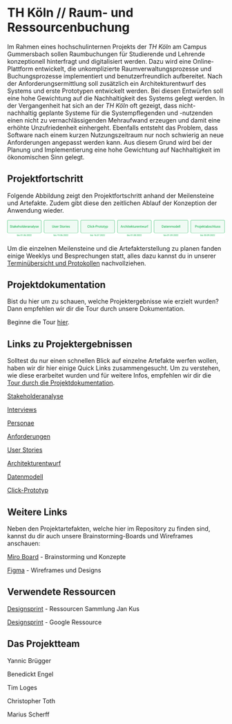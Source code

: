 # TH Köln // Raum- und Ressourcenbuchung

Im Rahmen eines hochschulinternen Projekts der _TH Köln_ am Campus Gummersbach sollen Raumbuchungen für Studierende und Lehrende konzeptionell hinterfragt und digitalisiert werden. Dazu wird eine Online-Plattform entwickelt, die unkomplizierte Raumverwaltungsprozesse und Buchungsprozesse implementiert und benutzerfreundlich aufbereitet. Nach der Anforderungsermittlung soll zusätzlich ein Architekturentwurf des Systems und erste Prototypen entwickelt werden. Bei diesen Entwürfen soll eine hohe Gewichtung auf die Nachhaltigkeit des Systems gelegt werden. In der Vergangenheit hat sich an der _TH Köln_ oft gezeigt, dass nicht-nachhaltig geplante Systeme für die Systempflegenden und -nutzenden einen nicht zu vernachlässigenden Mehraufwand erzeugen und damit eine erhöhte Unzufriedenheit einhergeht. Ebenfalls entsteht das Problem, dass Software nach einem kurzen Nutzungszeitraum nur noch schwierig an neue Anforderungen angepasst werden kann. Aus diesem Grund wird bei der Planung und Implementierung eine hohe Gewichtung auf Nachhaltigkeit im ökonomischen Sinn gelegt.

## Projektfortschritt

Folgende Abbildung zeigt den Projektfortschritt anhand der Meilensteine und Artefakte. Zudem gibt diese den zeitlichen Ablauf der Konzeption der Anwendung wieder.

![Projektforschritt: Stakeholderanalyse beendet am 01.06.2022, User Stories beendet am 19.06.2022, Click-Prototyp beendet am 16.07.2022, Architekturentwurf beendet am 01.08.2022, Datenmodell beendet am 16.07.2022, Präsentation abgeschlossen am 30.09.2022](./docs/assets/progress-06.png)

Um die einzelnen Meilensteine und die Artefakterstellung zu planen fanden einige Weeklys und Besprechungen statt, alles dazu kannst du in unserer [Terminübersicht und Protokollen](./docs/terminuebersicht.md) nachvollziehen.

## Projektdokumentation

Bist du hier um zu schauen, welche Projektergebnisse wie erzielt wurden? Dann empfehlen wir dir die Tour durch unsere Dokumentation. 

Beginne die Tour [hier](./docs/README.md).


## Links zu Projektergebnissen

Solltest du nur einen schnellen Blick auf einzelne Artefakte werfen wollen, haben wir dir hier einige Quick Links zusammengesucht. Um zu verstehen, wie diese erarbeitet wurden und für weitere Infos, empfehlen wir dir die [Tour durch die Projektdokumentation](./docs/README.md).

[Stakeholderanalyse](./docs/stakeholderanalyse)

[Interviews](./interviews)

[Personae](./docs/user-stories/personae.md)

[Anforderungen](./docs/anforderungen.md)

[User Stories](./docs/user-stories)

[Architekturentwurf](./docs/architekturentwurf)

[Datenmodell](./docs/datenmodell)

[Click-Prototyp](./docs/click-prototyp)


## Weitere Links

Neben den Projektartefakten, welche hier im Repository zu finden sind, kannst du dir auch unsere Brainstorming-Boards und Wireframes anschauen:

[Miro Board](https://miro.com/app/board/o9J_kgMy_lc=/) - Brainstorming und Konzepte

[Figma](https://www.figma.com/file/XmxGih73XA6zbU6UN1y1mb/Wireframes?node-id=0%3A1) - Wireframes und Designs


## Verwendete Ressourcen

[Designsprint](https://koos.github.io/mi-master-vuk/) - Ressourcen Sammlung Jan Kus

[Designsprint](https://designsprintkit.withgoogle.com/methodology/overview) - Google Ressource


## Das Projektteam

Yannic Brügger

Benedickt Engel

Tim Loges

Christopher Toth

Marius Scherff
